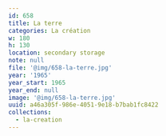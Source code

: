 ```yaml
---
id: 658
title: La terre
categories: La création
w: 180
h: 130
location: secondary storage
note: null
file: '@img/658-la-terre.jpg'
year: '1965'
year_start: 1965
year_end: null
image: '@img/658-la-terre.jpg'
uuid: a46a305f-986e-4051-9e18-b7bab1fc8422
collections:
  - la-creation
---
```


